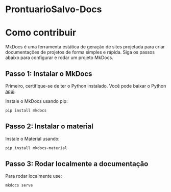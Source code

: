 # ProntuarioSalvo-Docs

# Como contribuir

MkDocs é uma ferramenta estática de geração de sites projetada para criar documentações de projetos de forma simples e rápida. Siga os passos abaixo para configurar e rodar um projeto MkDocs.

## Passo 1: Instalar o MkDocs

Primeiro, certifique-se de ter o Python instalado. Você pode baixar o Python [aqui](https://www.python.org/downloads/).

Instale o MkDocs usando pip:

```sh
pip install mkdocs
```
## Passo 2: Instalar o material

Instale o Material usando:

```sh
pip install mkdocs-material
```

## Passo 3: Rodar localmente a documentação

Para rodar localmente use:

```sh
mkdocs serve
```